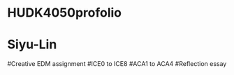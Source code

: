 # HUDK4050profolio
# Siyu-Lin
#Creative EDM assignment 
#ICE0 to ICE8
#ACA1 to ACA4
#Reflection essay 
